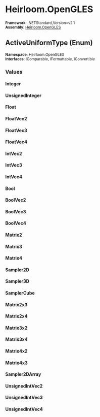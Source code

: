 # Heirloom.OpenGLES

<small>**Framework**: .NETStandard,Version=v2.1</small>  
<small>**Assembly**: [Heirloom.OpenGLES](../Heirloom.OpenGLES/Heirloom.OpenGLES.md)</small>  

## ActiveUniformType (Enum)
<small>**Namespace**: Heirloom.OpenGLES</small>  
<small>**Interfaces**: IComparable, IFormattable, IConvertible</small>  

### Values

#### Integer


#### UnsignedInteger


#### Float


#### FloatVec2


#### FloatVec3


#### FloatVec4


#### IntVec2


#### IntVec3


#### IntVec4


#### Bool


#### BoolVec2


#### BoolVec3


#### BoolVec4


#### Matrix2


#### Matrix3


#### Matrix4


#### Sampler2D


#### Sampler3D


#### SamplerCube


#### Matrix2x3


#### Matrix2x4


#### Matrix3x2


#### Matrix3x4


#### Matrix4x2


#### Matrix4x3


#### Sampler2DArray


#### UnsignedIntVec2


#### UnsignedIntVec3


#### UnsignedIntVec4



